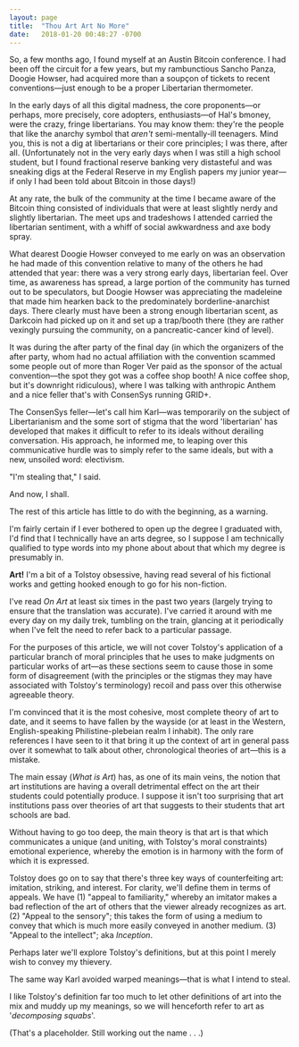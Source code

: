 ```yaml
---
layout: page
title:  "Thou Art Art No More"
date:   2018-01-20 00:48:27 -0700
---
```


So, a few months ago, I found myself at an Austin Bitcoin conference. I had been off the circuit for a few years, but my rambunctious Sancho Panza, Doogie Howser, had acquired more than a soupçon of tickets to recent conventions—just enough to be a proper Libertarian thermometer. 
 
In the early days of all this digital madness, the core proponents—or perhaps, more precisely, core adopters, enthusiasts—of Hal's bmoney, were the crazy, fringe libertarians. You may know them: they're the people that like the anarchy symbol that _aren't_ semi-mentally-ill teenagers. Mind you, this is not a dig at libertarians or their core principles; I was there, after all. (Unfortunately not in the very early days when I was still a high school student, but I found fractional reserve banking very distasteful and was sneaking digs at the Federal Reserve in my English papers my junior year—if only I had been told about Bitcoin in those days!) 

At any rate, the bulk of the community at the time I became aware of the Bitcoin thing consisted of individuals that were at least slightly nerdy and slightly libertarian. The meet ups and tradeshows I attended carried the libertarian sentiment, with a whiff of social awkwardness and axe body spray. 
 
What dearest Doogie Howser conveyed to me early on was an observation he had made of this convention relative to many of the others he had attended that year: there was a very strong early days, libertarian feel. Over time, as awareness has spread, a large portion of the community has turned out to be speculators, but Doogie Howser was appreciating the madeleine that made him hearken back to the predominately borderline-anarchist days. There clearly must have been a strong enough libertarian scent, as Darkcoin had picked up on it and set up a trap/booth there (they are rather vexingly pursuing the community, on a pancreatic-cancer kind of level). 

It was during the after party of the final day (in which the organizers of the after party, whom had no actual affiliation with the convention scammed some people out of more than Roger Ver paid as the sponsor of the actual convention—the spot they got was a coffee shop booth! A nice coffee shop, but it's downright ridiculous), where I was talking with anthropic Anthem and a nice feller that's with ConsenSys running GRID+. 

The ConsenSys feller—let's call him Karl—was temporarily on the subject of Libertarianism and the some sort of stigma that the word 'libertarian' has developed that makes it difficult to refer to its ideals without derailing conversation. His approach, he informed me, to leaping over this communicative hurdle was to simply refer to the same ideals, but with a new, unsoiled word: electivism. 

"I'm stealing that," I said. 

And now, I shall. 

The rest of this article has little to do with the beginning, as a warning. 

I'm fairly certain if I ever bothered to open up the degree I graduated with, I'd find that I technically have an arts degree, so I suppose I am technically qualified to type words into my phone about about that which my degree is presumably in. 

**Art!** I'm a bit of a Tolstoy obsessive, having read several of his fictional works and getting hooked enough to go for his non-fiction. 

I've read _On Art_ at least six times in the past two years (largely trying to ensure that the translation was accurate). I've carried it around with me every day on my daily trek, tumbling on the train, glancing at it periodically when I've felt the need to refer back to a particular passage. 

For the purposes of this article, we will not cover Tolstoy's application of a particular branch of moral principles that he uses to make judgments on particular works of art—as these sections seem to cause those in some form of disagreement (with the principles or the stigmas they may have associated with Tolstoy's terminology) recoil and pass over this otherwise agreeable theory. 

I'm convinced that it is the most cohesive, most complete theory of art to date, and it seems to have fallen by the wayside (or at least in the Western, English-speaking Philistine-plebeian realm I inhabit). The only rare references I have seen to it that bring it up the context of art in general pass over it somewhat to talk about other, chronological theories of art—this is a mistake. 

The main essay (_What is Art_) has, as one of its main veins, the notion that art institutions are having a overall detrimental effect on the art their students could potentially produce. I suppose it isn't too surprising that art institutions pass over theories of art that suggests to their students that art schools are bad. 

Without having to go too deep, the main theory is that art is that which communicates a unique (and uniting, with Tolstoy's moral constraints) emotional experience, whereby the emotion is in harmony with the form of which it is expressed. 

Tolstoy does go on to say that there's three key ways of counterfeiting art: imitation, striking, and interest. For clarity, we'll define them in terms of appeals. We have (1) "appeal to familiarity," whereby an imitator makes a bad reflection of the art of others that the viewer already recognizes as art. (2) "Appeal to the sensory"; this takes the form of using a medium to convey that which is much more easily conveyed in another medium. (3) "Appeal to the intellect"; aka _Inception_. 

Perhaps later we'll explore Tolstoy's definitions, but at this point I merely wish to convey my thievery. 

The same way Karl avoided warped meanings—that is what I intend to steal. 

I like Tolstoy's definition far too much to let other definitions of art into the mix and muddy up my meanings, so we will henceforth refer to art as '_decomposing squabs_'. 

(That's a placeholder. Still working out the name . . .)